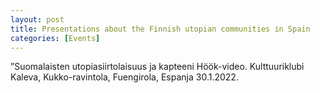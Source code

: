 ```yaml
---
layout: post
title: Presentations about the Finnish utopian communities in Spain
categories: [Events]
---
```

”Suomalaisten utopiasiirtolaisuus ja kapteeni Höök-video. Kulttuuriklubi Kaleva, Kukko-ravintola, Fuengirola, Espanja  30.1.2022.
